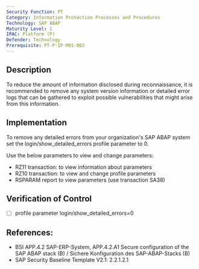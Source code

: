 ```yaml
---
Security Function: PT
Category: Information Protection Processes and Procedures
Technology: SAP ABAP
Maturity Level: 1
IPAC: Platform (P)
Defender: Technology
Prerequisite: PT-P-IP-M01-002
---
```


## Description

To reduce the amount of information disclosed during reconnaissance, it is recommended to remove any system version information or detailed error logs that can be gathered to exploit possible vulnerabilities that might arise from this information.

## Implementation

To remove any detailed errors from your organization's SAP ABAP system set the login/show_detailed_errors profile parameter to 0.

Use the below parameters to view and change parameters:

- RZ11 transaction: to view information about parameters
- RZ10 transaction: to view and change profile parameters
- RSPARAM report to view parameters (use transaction SA38)


## Verification of Control

- [ ] profile parameter login/show_detailed_errors=0

## References:
- BSI APP.4.2 SAP-ERP-System, APP.4.2.A1 Secure configuration of the SAP ABAP stack (B) / Sichere Konfiguration des SAP-ABAP-Stacks (B)
- SAP Security Baseline Template V2.1: 2.2.1.2.1
